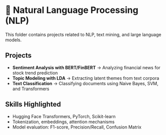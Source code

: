 # 📝 Natural Language Processing (NLP)

This folder contains projects related to NLP, text mining, and large language models.

## Projects
- **Sentiment Analysis with BERT/FinBERT** → Analyzing financial news for stock trend prediction  
- **Topic Modeling with LDA** → Extracting latent themes from text corpora  
- **Text Classification** → Classifying documents using Naive Bayes, SVM, and Transformers  

## Skills Highlighted
- Hugging Face Transformers, PyTorch, Scikit-learn  
- Tokenization, embeddings, attention mechanisms  
- Model evaluation: F1-score, Precision/Recall, Confusion Matrix
